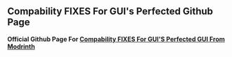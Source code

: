## Compability FIXES For GUI's Perfected Github Page
**Official Github Page For [Compability FIXES For GUI'S Perfected GUI From Modrinth](https://modrinth.com/resourcepack/compabilityfixesforguiperfected)**

